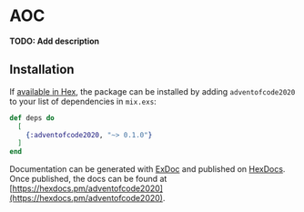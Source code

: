 # AOC

**TODO: Add description**

## Installation

If [available in Hex](https://hex.pm/docs/publish), the package can be installed
by adding `adventofcode2020` to your list of dependencies in `mix.exs`:

```elixir
def deps do
  [
    {:adventofcode2020, "~> 0.1.0"}
  ]
end
```

Documentation can be generated with [ExDoc](https://github.com/elixir-lang/ex_doc)
and published on [HexDocs](https://hexdocs.pm). Once published, the docs can
be found at [https://hexdocs.pm/adventofcode2020](https://hexdocs.pm/adventofcode2020).

